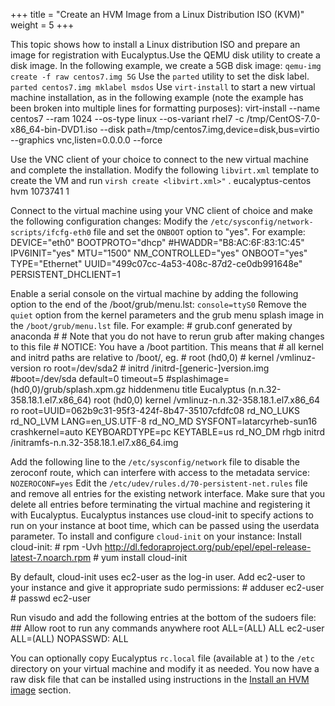+++
title = "Create an HVM Image from a Linux Distribution ISO (KVM)"
weight = 5
+++

This topic shows how to install a Linux distribution ISO and prepare an image for registration with Eucalyptus.Use the QEMU disk utility to create a disk image. In the following example, we create a 5GB disk image: `qemu-img create -f raw centos7.img 5G` Use the `parted` utility to set the disk label. `parted centos7.img mklabel msdos` Use `virt-install` to start a new virtual machine installation, as in the following example (note the example has been broken into multiple lines for formatting purposes): 
    virt-install --name centos7 --ram 1024 --os-type linux --os-variant rhel7 
     -c /tmp/CentOS-7.0-x86_64-bin-DVD1.iso --disk path=/tmp/centos7.img,device=disk,bus=virtio 
     --graphics vnc,listen=0.0.0.0 --force 

Use the VNC client of your choice to connect to the new virtual machine and complete the installation. Modify the following `libvirt.xml` template to create the VM and run `virsh create <libvirt.xml>"` . 
     <domain type='kvm'>
        <name>eucalyptus-centos</name>
        <os>
            <type>hvm</type>
        </os>
        <features>
            <acpi/>
        </features>
        <memory>1073741</memory>
        <vcpu>1</vcpu>
        <devices>
            <!--<emulator>/usr/bin/kvm</emulator>-->
            <disk type='file'>
                <source file='/tmp/centos7.img'/>
                <target dev='hda'/>
            </disk>
         <interface type='bridge'>
             <source bridge='br0'/>
             <model type='virtio'/>
         </interface>
            <graphics type='vnc' port='-1' autoport='yes' listen='0.0.0.0'/>
        </devices>
    </domain>

Connect to the virtual machine using your VNC client of choice and make the following configuration changes: Modify the `/etc/sysconfig/network-scripts/ifcfg-eth0` file and set the `ONBOOT` option to "yes". For example: 
    DEVICE="eth0"
    BOOTPROTO="dhcp"
    #HWADDR="B8:AC:6F:83:1C:45"
    IPV6INIT="yes"
    MTU="1500"
    NM_CONTROLLED="yes"
    ONBOOT="yes"
    TYPE="Ethernet"
    UUID="499c07cc-4a53-408c-87d2-ce0db991648e"
    PERSISTENT_DHCLIENT=1

Enable a serial console on the virtual machine by adding the following option to the end of the /boot/grub/menu.lst: `console=ttyS0` Remove the `quiet` option from the kernel parameters and the grub menu splash image in the `/boot/grub/menu.lst` file. For example: 
    # grub.conf generated by anaconda
    #
    # Note that you do not have to rerun grub after making changes to this file
    # NOTICE:  You have a /boot partition.  This means that
    #          all kernel and initrd paths are relative to /boot/, eg.
    #          root (hd0,0)
    #          kernel /vmlinuz-version ro root=/dev/sda2
    #          initrd /initrd-[generic-]version.img
    #boot=/dev/sda
    default=0
    timeout=5
    #splashimage=(hd0,0)/grub/splash.xpm.gz
    hiddenmenu
    title Eucalyptus (n.n.32-358.18.1.el7.x86_64)
    	root (hd0,0)
    	kernel /vmlinuz-n.n.32-358.18.1.el7.x86_64 ro root=UUID=062b9c31-95f3-424f-8b47-35107cfdfc08 rd_NO_LUKS rd_NO_LVM LANG=en_US.UTF-8 rd_NO_MD SYSFONT=latarcyrheb-sun16 crashkernel=auto  KEYBOARDTYPE=pc KEYTABLE=us rd_NO_DM rhgb
    	initrd /initramfs-n.n.32-358.18.1.el7.x86_64.img

Add the following line to the `/etc/sysconfig/network` file to disable the zeroconf route, which can interfere with access to the metadata service: `NOZEROCONF=yes` Edit the `/etc/udev/rules.d/70-persistent-net.rules` file and remove all entries for the existing network interface. Make sure that you delete all entries before terminating the virtual machine and registering it with Eucalyptus. Eucalyptus instances use cloud-init to specify actions to run on your instance at boot time, which can be passed using the userdata parameter. To install and configure `cloud-init` on your instance: Install cloud-init: 
    # rpm -Uvh http://dl.fedoraproject.org/pub/epel/epel-release-latest-7.noarch.rpm
    # yum install cloud-init

By default, cloud-init uses ec2-user as the log-in user. Add ec2-user to your instance and give it appropriate sudo permissions: 
     # adduser ec2-user
     # passwd ec2-user

Run visudo and add the following entries at the bottom of the sudoers file: 
    ## Allow root to run any commands anywhere
         root    ALL=(ALL)       ALL 
         ec2-user        ALL=(ALL)       NOPASSWD: ALL  

You can optionally copy Eucalyptus `rc.local` file (available at [](https://github.com/eucalyptus/Eucalyptus-Scripts/blob/master/rc.local) ) to the `/etc` directory on your virtual machine and modify it as needed. You now have a raw disk file that can be installed using instructions in the [Install an HVM image](img_task_install_hvm_image.dita#img_task_install_hvm_image) section. 